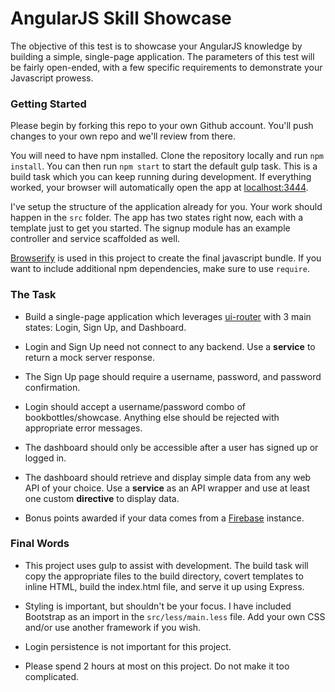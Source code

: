 # AngularJS Skill Showcase

The objective of this test is to showcase your AngularJS knowledge by building a simple, single-page application.
The parameters of this test will be fairly open-ended, with a few specific requirements to demonstrate your Javascript
prowess.

### Getting Started


Please begin by forking this repo to your own Github account. You'll push changes to your own repo and we'll
review from there.

You will need to have npm installed. Clone the repository locally and run `npm install`. You can then
run `npm start` to start the default gulp task. This is a build task which you can keep running during
development. If everything worked, your browser will automatically open the app at [localhost:3444](localhost:3444).

I've setup the structure of the application already for you. Your work should happen in the `src`
folder. The app has two states right now, each with a template just to get you started. The signup
module has an example controller and service scaffolded as well.

[Browserify](http://browserify.org/) is used in this project to create the final javascript bundle. If you
want to include additional npm dependencies, make sure to use `require`.

### The Task

* Build a single-page application which leverages [ui-router](https://github.com/angular-ui/ui-router) with 3 main states: Login,
Sign Up, and Dashboard.

* Login and Sign Up need not connect to any backend. Use a **service** to return a mock server response.

* The Sign Up page should require a username, password, and password confirmation.

* Login should accept a username/password combo of bookbottles/showcase. Anything else should be rejected
with appropriate error messages.

* The dashboard should only be accessible after a user has signed up or logged in.

* The dashboard should retrieve and display simple data from any web API of your choice. Use
a **service** as an API wrapper and use at least one custom **directive** to display data.

* Bonus points awarded if your data comes from a [Firebase](https://www.firebase.com/) instance.

### Final Words
* This project uses gulp to assist with development. The build task will copy the appropriate files to
the build directory, covert templates to inline HTML, build the index.html file, and serve it up using Express.

* Styling is important, but shouldn't be your focus. I have included Bootstrap as an import
in the `src/less/main.less` file. Add your own CSS and/or use another framework if you wish.

* Login persistence is not important for this project.

* Please spend 2 hours at most on this project. Do not make it too complicated.
